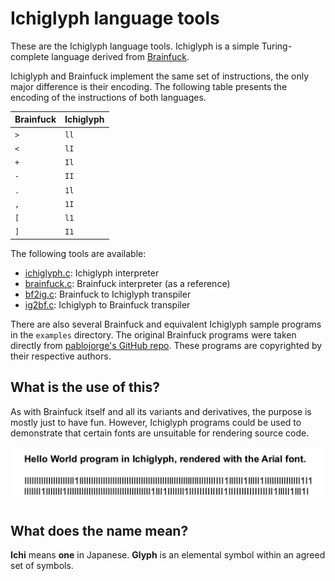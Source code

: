 # Ichiglyph language tools

These are the Ichiglyph language tools. Ichiglyph is a simple Turing-complete
language derived from [Brainfuck](https://en.wikipedia.org/wiki/Brainfuck).

Ichiglyph and Brainfuck implement the same set of instructions, the only major
difference is their encoding. The following table presents the encoding of the
instructions of both languages.

| Brainfuck | Ichiglyph |
| --------- | --------- |
| `>`       | `ll`      |
| `<`       | `lI`      |
| `+`       | `Il`      |
| `-`       | `II`      |
| `.`       | `1l`      |
| `,`       | `1I`      |
| `[`       | `l1`      |
| `]`       | `I1`      |

The following tools are available:

 * [ichiglyph.c](interpreter/ichiglyph/ichiglyph.c): Ichiglyph interpreter
 * [brainfuck.c](interpreter/brainfuck/brainfuck.c): Brainfuck interpreter (as a reference)
 * [bf2ig.c](transpiler/bf2ig/bf2ig.c): Brainfuck to Ichiglyph transpiler
 * [ig2bf.c](transpiler/ig2bf/ig2bf.c): Ichiglyph to Brainfuck transpiler

There are also several Brainfuck and equivalent Ichiglyph sample programs in
the `examples` directory. The original Brainfuck programs were taken directly
from [pablojorge's GitHub repo](https://github.com/pablojorge/brainfuck).
These programs are copyrighted by their respective authors.

## What is the use of this?

As with Brainfuck itself and all its variants and derivatives, the purpose is
mostly just to have fun. However, Ichiglyph programs could be used to
demonstrate that certain fonts are unsuitable for rendering source code.

![I and l indistinguishable](examples/hello.png "I and l indistinguishable")

## What does the name mean?

**Ichi** means **one** in Japanese. **Glyph** is an elemental symbol within an
agreed set of symbols.
